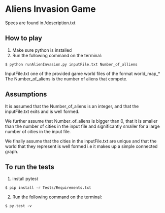 Aliens Invasion Game
====================

Specs are found in /description.txt

How to play
-----------

1. Make sure python is installed
2. Run the following command on the terminal:
```
$ python runAlienInvasion.py inputFile.txt Number_of_alliens

```
InputFile.txt one of the provided game world files of the format world_map_*
The Number_of_aliens is the number of aliens that compete.

Assumptions
-----------

It is assumed that the Number_of_aliens is an integer, and that the inputFile.txt exits
 and is well formed.

We further assume that Number_of_aliens is bigger than 0, that it is smaller than
the number of cities in the input file and significantly smaller for a large number of cities in the input file.

We finally assume that the cities in the inputFile.txt are unique and that the world
that they represent is well formed i.e it makes up a simple connected graph.



To run the tests
---------------
1. install pytest
```
$ pip install -r Tests/Requirements.txt

```

2. Run the following command on the terminal:
```
$ py.test -v

```
